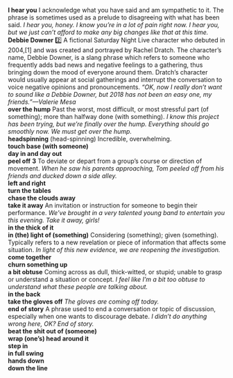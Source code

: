 __I hear you__ I acknowledge what you have said and am sympathetic to it. The phrase is sometimes used as a prelude to disagreeing with what has been said. _I hear you, honey. I know you’re in a lot of pain right now._ _I hear you, but we just can’t afford to make any big changes like that at this time._  
__Debbie Downer__ :two: A fictional Saturday Night Live character who debuted in 2004,[1] and was created and portrayed by Rachel Dratch. The character’s name, Debbie Downer, is a slang phrase which refers to someone who frequently adds bad news and negative feelings to a gathering, thus bringing down the mood of everyone around them. Dratch’s character would usually appear at social gatherings and interrupt the conversation to voice negative opinions and pronouncements. _“OK, now I really don’t want to sound like a Debbie Downer, but 2018 has not been an easy one, my friends.”—Valerie Mesa_  
__over the hump__ Past the worst, most difficult, or most stressful part (of something); more than halfway done (with something). _I know this project has been trying, but we’re finally over the hump. Everything should go smoothly now._ _We must get over the hump._  
__headspinning__ (head-spinning) Incredible, overwhelming.  
__touch base (with someone)__  
__day in and day out__  
__peel off__ __3__ To deviate or depart from a group’s course or direction of movement. _When he saw his parents approaching, Tom peeled off from his friends and ducked down a side alley._  
__left and right__  
__turn the tables__  
__chase the clouds away__  
__take it away__ An invitation or instruction for someone to begin their performance. _We’ve brought in a very talented young band to entertain you this evening. Take it away, girls!_  
__in the thick of it__  
__in (the) light of (something)__ Considering (something); given (something). Typically refers to a new revelation or piece of information that affects some situation. _In light of this new evidence, we are reopening the investigation._  
__come together__  
__churn something up__  
__a bit obtuse__ Coming across as dull, thick-witted, or stupid; unable to grasp or understand a situation or concept. _I feel like I’m a bit too obtuse to understand what these people are talking about._  
__in the back__  
__take the gloves off__ _The gloves are coming off today._  
__end of story__ A phrase used to end a conversation or topic of discussion, especially when one wants to discourage debate. _I didn’t do anything wrong here, OK? End of story._  
__beat the shit out of (someone)__  
__wrap (one’s) head around it__  
__step in__  
__in full swing__  
__hands down__  
__down the line__  
